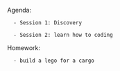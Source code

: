 Agenda:

      - Session 1: Discovery
      
      - Session 2: learn how to coding
      
Homework:

      - build a lego for a cargo
